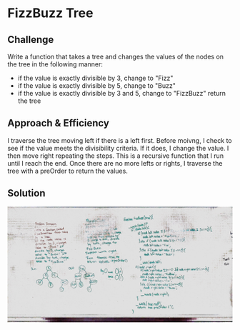 # FizzBuzz Tree

## Challenge
Write a function that takes a tree and changes the values of the nodes on the tree in the following manner:
* if the value is exactly divisible by 3, change to "Fizz"
* if the value is exactly divisible by 5, change to "Buzz"
* if the value is exactly divisible by 3 and 5, change to "FizzBuzz"
return the tree

## Approach & Efficiency
I traverse the tree moving left if there is a left first. Before moivng, I check to see if the value meets the divisibility criteria. If it does, I change the value. I then move right repeating the steps. This is a recursive function that I run until I reach the end. Once there are no more lefts or rights, I traverse the tree with a preOrder to return the values.

## Solution
![](./assets/Fizz-Buzz-tree.jpg)
